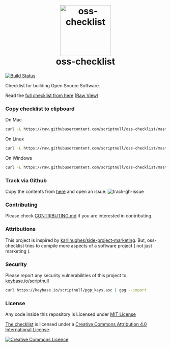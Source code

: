 <h1 align="center">
	<br>
	<img width="160" height="160" src="https://raw.githubusercontent.com/scriptnull/oss-checklist/master/logo.png" alt="oss-checklist">
	<br>
  oss-checklist
</h1>

[![Build Status](https://semaphoreci.com/api/v1/scriptnull/oss-checklist/branches/master/badge.svg)](https://semaphoreci.com/scriptnull/oss-checklist)

Checklist for building Open Source Software.

Read the [full checklist from here](https://github.com/scriptnull/oss-checklist/blob/master/checklist.md) ([Raw View](https://raw.githubusercontent.com/scriptnull/oss-checklist/master/checklist.md))

### Copy checklist to clipboard
On Mac
```bash
curl -L https://raw.githubusercontent.com/scriptnull/oss-checklist/master/checklist.md | pbcopy
```
On Linux
```bash
curl -L https://raw.githubusercontent.com/scriptnull/oss-checklist/master/checklist.md | xclip -selection clipboard
```
On Windows
```bash
curl -L https://raw.githubusercontent.com/scriptnull/oss-checklist/master/checklist.md | clip
```

### Track via Github
Copy the contents from [here](https://raw.githubusercontent.com/scriptnull/oss-checklist/master/checklist.md) and open an issue.
![track-gh-issue](https://user-images.githubusercontent.com/4211715/30934167-5d26f5d2-a3ea-11e7-83df-43588ae1532d.png)

### Contributing
Please check [CONTRIBUTING.md](https://github.com/scriptnull/oss-checklist/blob/master/CONTRIBUTING.md) if you are interested in contributing.

### Attributions
This project is inspired by [karllhughes/side-project-marketing](https://github.com/karllhughes/side-project-marketing). But, oss-checklist tries to compile more aspects of a software project ( not just marketing ).

### Security
Please report any security vulnerabilities of this project to [keybase.io/scriptnull](https://keybase.io/scriptnull)

```bash
curl https://keybase.io/scriptnull/pgp_keys.asc | gpg --import
```
### License
Any code inside this repository is Licensed under [MIT License](https://github.com/scriptnull/oss-checklist/blob/master/LICENSE)

[The checklist](https://github.com/scriptnull/oss-checklist/blob/master/checklist.md) is licensed under a <a rel="license" href="http://creativecommons.org/licenses/by/4.0/">Creative Commons Attribution 4.0 International License</a>.

<a rel="license" href="http://creativecommons.org/licenses/by/4.0/"><img alt="Creative Commons Licence" style="border-width:0" src="https://i.creativecommons.org/l/by/4.0/88x31.png" /></a>
